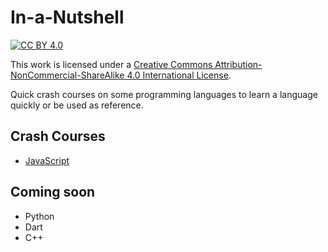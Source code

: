# In-a-Nutshell

[![CC BY 4.0][cc-by-image]][cc-by]

This work is licensed under a [Creative Commons Attribution-NonCommercial-ShareAlike 4.0 International License][cc-by].

Quick crash courses on some programming languages to learn a language quickly or be used as reference.

## Crash Courses
* [JavaScript](https://github.com/sofferjacob/In-a-Nutshell/blob/master/js/js.md)

## Coming soon
* Python
* Dart
* C++


[cc-by]: http://creativecommons.org/licenses/by-nc-sa/4.0/
[cc-by-image]: https://i.creativecommons.org/l/by-nc-sa/4.0/88x31.png
